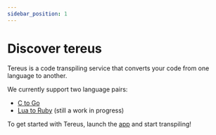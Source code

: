 ```yaml
---
sidebar_position: 1
---
```


# Discover tereus

Tereus is a code transpiling service that converts your code from one language to another.

We currently support two language pairs:

- [C to Go](category/c-to-go/)
- [Lua to Ruby](category/lua-to-ruby/) (still a work in progress)

To get started with Tereus, launch the [app](https://tereus.dev) and start transpiling!
